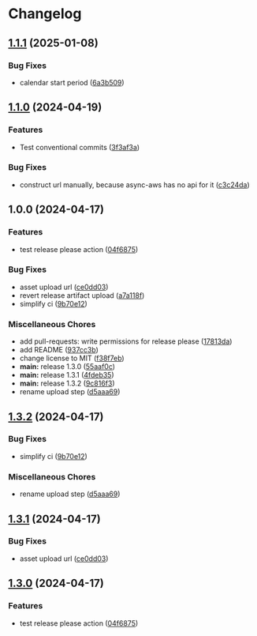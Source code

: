 # Changelog

## [1.1.1](https://github.com/shopware/release-schedule/compare/v1.1.0...v1.1.1) (2025-01-08)


### Bug Fixes

* calendar start period ([6a3b509](https://github.com/shopware/release-schedule/commit/6a3b509fafb9266e4122838dbd83644a330c63ec))

## [1.1.0](https://github.com/shopware/release-schedule/compare/v1.0.0...v1.1.0) (2024-04-19)


### Features

* Test conventional commits ([3f3af3a](https://github.com/shopware/release-schedule/commit/3f3af3a5ff4b90c8693d85806cb55cf7cd9569b2))


### Bug Fixes

* construct url manually, because async-aws has no api for it ([c3c24da](https://github.com/shopware/release-schedule/commit/c3c24da9f508ea363e9b6237cb67e7048e2b7c80))

## 1.0.0 (2024-04-17)


### Features

* test release please action ([04f6875](https://github.com/shopware/release-schedule/commit/04f6875f4366f9a8e8434918f72b8db46ada25b7))


### Bug Fixes

* asset upload url ([ce0dd03](https://github.com/shopware/release-schedule/commit/ce0dd03248caf8e548de3edb10a540216de53c15))
* revert release artifact upload ([a7a118f](https://github.com/shopware/release-schedule/commit/a7a118f81409761141c787167ae186ad9cb04284))
* simplify ci ([9b70e12](https://github.com/shopware/release-schedule/commit/9b70e1230d46a5280af1049102bb553e2c7d8737))


### Miscellaneous Chores

* add pull-requests: write permissions for release please ([17813da](https://github.com/shopware/release-schedule/commit/17813da0ec0403eef9647b9cbc754d1db14b0eb7))
* add README ([937cc3b](https://github.com/shopware/release-schedule/commit/937cc3b4b295eb956df3f7fb17259ca5c2e25cc6))
* change license to MIT ([f38f7eb](https://github.com/shopware/release-schedule/commit/f38f7eb191159866745014e1f2758f29b2147bf7))
* **main:** release 1.3.0 ([55aaf0c](https://github.com/shopware/release-schedule/commit/55aaf0ca5e2843a639641e6dd8496192e9e5497a))
* **main:** release 1.3.1 ([4fdeb35](https://github.com/shopware/release-schedule/commit/4fdeb356c004b820dab5d3c7644237b156819d91))
* **main:** release 1.3.2 ([9c816f3](https://github.com/shopware/release-schedule/commit/9c816f39f9513922ad6962c5ab710544e975477a))
* rename upload step ([d5aaa69](https://github.com/shopware/release-schedule/commit/d5aaa69632ece224bfa83ab1f6047baad9af8223))

## [1.3.2](https://github.com/pweyck/release-schedule/compare/v1.3.1...v1.3.2) (2024-04-17)


### Bug Fixes

* simplify ci ([9b70e12](https://github.com/pweyck/release-schedule/commit/9b70e1230d46a5280af1049102bb553e2c7d8737))


### Miscellaneous Chores

* rename upload step ([d5aaa69](https://github.com/pweyck/release-schedule/commit/d5aaa69632ece224bfa83ab1f6047baad9af8223))

## [1.3.1](https://github.com/pweyck/release-schedule/compare/v1.3.0...v1.3.1) (2024-04-17)


### Bug Fixes

* asset upload url ([ce0dd03](https://github.com/pweyck/release-schedule/commit/ce0dd03248caf8e548de3edb10a540216de53c15))

## [1.3.0](https://github.com/pweyck/release-schedule/compare/v1.2.0...v1.3.0) (2024-04-17)


### Features

* test release please action ([04f6875](https://github.com/pweyck/release-schedule/commit/04f6875f4366f9a8e8434918f72b8db46ada25b7))
